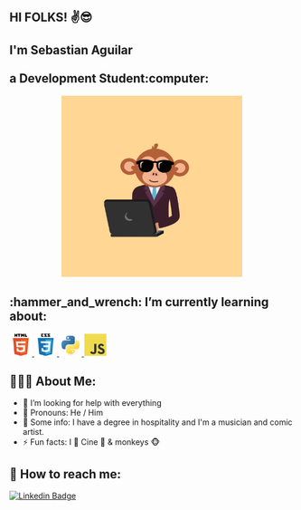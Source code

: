 <h2 align="left">
 <abc>
  <br>HI FOLKS! ✌😎 <br>
  <br> I'm Sebastian Aguilar<br>
  <br> a Development Student:computer:<br>
 </abc>
</h2> 

<p align= "center">
  <img width="320" height="320" src = "passion-10.gif">
</p>

<h2 align="left">:hammer_and_wrench: I’m currently learning about:</h2>
<p align="left">
    <a href="https://www.w3.org/html/" target="_blank"> <img src="https://raw.githubusercontent.com/devicons/devicon/master/icons/html5/html5-original-wordmark.svg" alt="html5" width="40" height="40"/> </a>
    <a href="https://www.w3schools.com/css/" target="_blank"> <img src="https://raw.githubusercontent.com/devicons/devicon/master/icons/css3/css3-original-wordmark.svg" alt="css3" width="40" height="40"/> </a>
     <a href="python-original.svg" target="_blank"> <img src="python-original.svg" alt="python" width="40" height="40"/> </a>   
 <a href="https://developer.mozilla.org/en-US/docs/Web/JavaScript" target="_blank"> <img src="https://raw.githubusercontent.com/devicons/devicon/master/icons/javascript/javascript-original.svg" alt="javascript" width="40" height="40"/> </a>
    </p>

<h2 align="left">👨🏻‍💻 About Me:</h2>

- 🤯 I’m looking for help with everything
- 👾 Pronouns: He / Him
- 💬 Some info: I have a degree in hospitality and I'm a musician and comic artist.
- ⚡ Fun facts: I 💙 Cine 🎥 & monkeys 🐵 <br>

<h2 align="left">🧭 How to reach me:</h2>

[![Linkedin Badge](https://img.shields.io/badge/-Sebah_Aguilar-blue?style=flat-square&logo=Linkedin&logoColor=white&link=https://www.linkedin.com/in/aguilarsebastian216/)](https://www.linkedin.com/in/aguilarsebastian216)
<!--
**SebaguilarSA/SebaguilarSA** is a ✨ _special_ ✨ repository because its `README.md` (this file) appears on your GitHub profile.

-->
